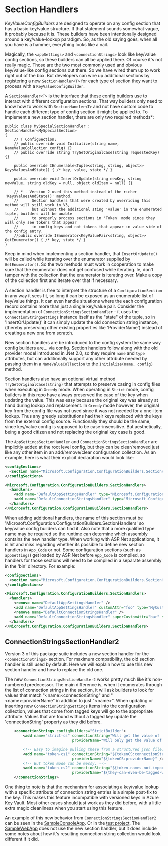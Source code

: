 # Section Handlers
*KeyValueConfigBuilders* are designed to operate on any config section that has a basic key/value structure. If that statement
sounds somewhat vague, it probably because it is. These builders have been intentionally designed around a key/value-lookup
paradigm. So, as the old saying goes, when all you have is a hammer, everything looks like a nail.

Magically, the `<appSettings>` and `<connectionStrings>` look like key/value config sections, so these builders can all be
applied there. Of course it's not really magic. Those are the two most commonly used and obvious key/value-like config sections out
there. So we have wired them up to work right out of the box. But developers can wire up additional sections by registering a
new `SectionHandler<T>` for each type of section they want to process with a `KeyValueConfigBuilder`.

A `SectionHandler<T>` is the interface that these config builders use to interact with different configuration sections. That way
builders only need to know how to work with `SectionHandler<T>` and not have custom code to handle each different type of config
section it might be applied to. To implement a new section handler, there are only two required methods\*:
```CSharp
public class MySpecialSectionHandler : SectionHandler<MySpecialSection>
{
    // T ConfigSection;
    // public override void Initialize(string name, NameValueCollection config) {}
    // public override string TryGetOriginalCase(string requestedKey) {}

    public override IEnumerable<Tuple<string, string, object>> KeysValuesAndState() { /* key, value, state */ }

    public override void InsertOrUpdate(string newKey, string newValue, string oldKey = null, object oldItem = null) {}

    // * - Version 2 used this method instead of the richer 'KeysValuesAndState()' method.
    //      Section handlers that were created by overriding this method will still work in V3,
    //      but without the additional sting 'value' in the enumerated tuple, builders will be unable
    //      to properly process sections in 'Token' mode since they will only see tokens that appear
    //      in config keys and not tokens that appear in value side of the config entry.
    //public override IEnumerator<KeyValuePair<string, object>> GetEnumerator() { /* key, state */ }
}
```
Keep in mind when implementing a section handler, that `InsertOrUpdate()` will be called while iterating over the enumerator
supplied by `GetEnumerator()`. So the two methods must work in cooperation to make sure that the enumerator does not get confused
while iterating. Ie, don't tamper with the collection that the enumerator is iterating over. Make a copy of the collection first
and iterate over that if necessary.

A section handler is free to interpret the structure of a `ConfigurationSection` in any way it sees fit, so long it can be exposed as an
enumerable list of key/value things. It can even handle situations where the each configuration record contains more than just a
single key/value pair. Consider the implementation of `ConnectionStringsSectionHandler` - it uses the `ConnectionStringSettings` instance
itself as the "state" of the tuple, so in 'InsertOrUpdate()' it can simply update the old connection string instance, (thereby preserving
other existing properties like 'ProviderName') instead of creating a new one from scratch.

New section handlers are be introduced to the config system the same way config builders are... via config. Section handlers follow
along with the old provider model introduced in .Net 2.0, so they require `name` and `type` attributes, but can additionally support
any other attribute needed by passing them in a `NameValueCollection` to the `Initialize(name, config)` method.

Section handlers also have an optional virtual method `TryGetOriginalCase(string)` that attempts to preserve casing in config files
when executing in `Greedy` mode. When operating in `Strict` mode, config builders in this repo have always preserved the case of the
key when updating the value. This was easy because the original key was already at hand during lookup and replacement. In `Greedy`
mode however, the original key from the config file was not used since it was not needed for a one-item lookup. Thus any greedy substitutions
had their keys replaced with the keys from the external config source. Functionally they should be the same, since key/value config
is supposed to be case-insensitive. But aesthetically, being a good citizen and not replacing the original key case is good.

The `AppSettingsSectionHandler` and `ConnectionStringsSectionHandler`
are implicitly added at the root level config, but they can be clear/removed just like any other item in an add/remove/clear configuration
collection. As an example, here is what their explicit declaration would look like:
```xml
<configSections>
  <section name="Microsoft.Configuration.ConfigurationBuilders.SectionHandlers" type="Microsoft.Configuration.ConfigurationBuilders.SectionHandlersSection, Microsoft.Configuration.ConfigurationBuilders.Base" restartOnExternalChanges="false" requirePermission="false" />
</configSections>

<Microsoft.Configuration.ConfigurationBuilders.SectionHandlers>
  <handlers>
    <add name="DefaultAppSettingsHandler" type="Microsoft.Configuration.ConfigurationBuilders.AppSettingsSectionHandler" />
    <add name="DefaultConnectionStringsHandler" type="Microsoft.Configuration.ConfigurationBuilders.ConnectionStringsSectionHandler" />
  </handlers>
</Microsoft.Configuration.ConfigurationBuilders.SectionHandlers>
```
When adding additional handlers, the name of this section must be 'Microsoft.Configuration.ConfigurationBuilders.SectionHandlers' so key/value config builders can find it.
Also note that a more qualified type name may be required so the runtime can determine which assembly contains the new handler type. When working
with ASP.Net applications, it is hit and miss regarding whether its possible to define new section handlers in `App_Code` or not. Some configuration
sections (such as `appSettings`) get loaded by ASP.Net before `App_Code` is compiled, so handlers for those sections will need to be
compiled in a separate assembly in the 'bin' directory. For example:
```xml
<configSections>
  <section name="Microsoft.Configuration.ConfigurationBuilders.SectionHandlers" type="Microsoft.Configuration.ConfigurationBuilders.SectionHandlersSection, Microsoft.Configuration.ConfigurationBuilders.Base" restartOnExternalChanges="false" requirePermission="false" />
</configSections>

<Microsoft.Configuration.ConfigurationBuilders.SectionHandlers>
  <handlers>
    <remove name="DefaultAppSettingsHandler" />
    <add name="DefaultAppSettingsHandler" customAttr="foo" type="MyCustomAppSettingsSectionHandler, RefAssemblyInBin" />
    <remove name="DefaultConnectionStringsHandler" />
    <add name="DefaultConnectionStringsHandler" superCustomAttr="bar" superDuperCustomAttr="42" type="MyCustomConnectionStringsSectionHandler, App_Code" />
  </handlers>
</Microsoft.Configuration.ConfigurationBuilders.SectionHandlers>
```

## ConnectionStringsSectionHandler2
Version 3 of this package suite includes a new section handler for the `<connectionStrings>` section. For maximum compatibility, the
old section handler is still used by default. Here we will explain how to use this new section handler and how to replace the old one.

The new `ConnectionStringsSectionHandler2` works pretty much like it's non-numbered predecessor. The main difference is, when it
enumerates through the list of connection strings in the section, it will ask builders to look for values that match
"&lt;name&gt;:connectionString" and "&lt;name&gt;:providerName" in addition to just "&lt;name&gt;". When updating or inserting
new `ConnectionStringSettings` items into the configuration collection, values that come from tagged keys will go to the
appropriate attribute. Values that are found without a tagged key update the 'connectionString' property as they did before.

```xml
    <connectionStrings configBuilders="StrictBuilder">
        <add name="strict-cs" connectionString="Will get the value of 'strict-cs' or 'strict-cs:connectionString'"
                              providerName="Will only get the value of 'strict-cs:providerName'" />

        <!-- Easy to imagine pulling these from a structured json file. -->
        <add name="token-cs1" connectionString="${tokenCS:connectionString}"
                              providerName="${tokenCS:providerName}" />
        <!-- But token mode can be messy. -->
        <add name="token-cs2" connectionString="${token-names-not-important}"
                              providerName="${they-can-even-be-tagged-wrong:connectionString}" />
    </connectionStrings>
```

One thing to note is that the mechanism for associating a key/value lookup with a specific attribute of connection string entries
is a simple post-fix to the key. This makes this feature incompatible with versioned keys in Azure Key Vault. Most other cases should
just work as they did before, with a little extra magic cleanliness when you start using this feature.

An example of this new behavior from `ConnectionStringsSectionHandler2` can be seen in the [SampleConsoleApp](samples/SampleConsoleApp/App.config#L37-L46).
Or in the [test project](https://github.com/aspnet/MicrosoftConfigurationBuilders/blob/main/test/Microsoft.Configuration.ConfigurationBuilders.Test/ConnectionStringsSectionHandler2Tests.cs).
The [SampleWebApp](samples/SampleWebApp/Web.config#L38-L41) does not use the new section handler, but it does include some notes about how
it's resulting connection string collection would look different if it did.
